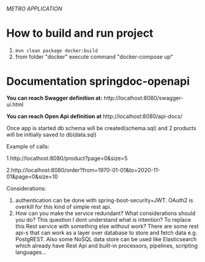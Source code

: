 ###### METRO APPLICATION
	
	
# How to build and run project
1. `mvn clean package docker:build`
2. from folder "docker" execute command "docker-compose up"



# Documentation springdoc-openapi
**You can reach Swagger definition at:**
http://localhost:8080/swagger-ui.html

**You can reach Open Api definition at**
http://localhost:8080/api-docs/

Once app is started db schema will be created(schema.sql) and 2 products will be initially saved to db(data.sql)

Example of calls:

1.http://localhost:8080/product?page=0&size=5

2.http://localhost:8080/order?from=1970-01-01&to=2020-11-01&page=0&size=10

Considerations:
1. authentication can be done with spring-boot-security+JWT. OAuth2 is overkill for this kind of simple rest api.
2. How can you make the service redundant? What considerations should you do?
This question I dont understand what is intention? To replace this Rest service with something else without work?
There are some rest api-s that can work as a layer over database to store and fetch data e.g. PostgREST.
Also some NoSQL data store can be used like Elasticsearch which already have Rest Api and built-in processors, pipelines, scripting languages...